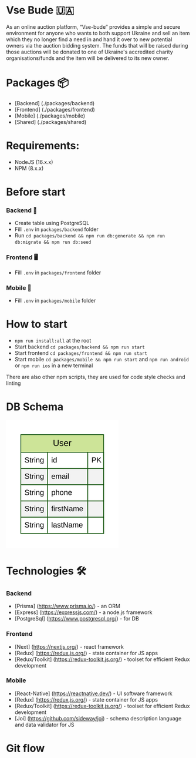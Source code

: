 # Vse Bude 🇺🇦

As an online auction platform, “Vse-bude” provides a simple and secure environment for anyone who wants to both support Ukraine and sell an item which they no longer find a need in and hand it over to new potential owners via the auction bidding system. The funds that will be raised during those auctions will be donated to one of Ukraine's accredited charity organisations/funds and the item will be delivered to its new owner.

# Packages 📦

- [Backend] (./packages/backend)
- [Frontend] (./packages/frontend)
- [Mobile] (./packages/mobile)
- [Shared] (./packages/shared)

# Requirements:

- NodeJS (16.x.x)
- NPM (8.x.x)

# Before start

### Backend 💾

- Create table using PostgreSQL
- Fill `.env` in `packages/backend` folder
- Run `cd packages/backend && npm run db:generate && npm run db:migrate && npm run db:seed`

### Frontend 🖥

- Fill `.env` in `packages/frontend` folder

### Mobile 📱

- Fill `.env` in `packages/mobile` folder

# How to start

- `npm run install:all` at the root
- Start backend `cd packages/backend && npm run start`
- Start frontend `cd packages/frontend && npm run start`
- Start mobile `cd packages/mobile && npm run start` and `npm run android` or `npm run ios` in a new terminal

There are also other npm scripts, they are used for code style checks and linting

# DB Schema

![DB Schema](./packages/backend/prisma/ERD.svg)

# Technologies 🛠

### Backend

- [Prisma] (https://www.prisma.io/) - an ORM
- [Express] (https://expressjs.com/) - a node.js framework
- [PostgreSql] (https://www.postgresql.org/) - for DB

### Frontend

- [Next] (https://nextjs.org/) - react framework
- [Redux] (https://redux.js.org/) - state container for JS apps
- [Redux/Toolkit] (https://redux-toolkit.js.org/) - toolset for efficient Redux development

### Mobile

- [React-Native] (https://reactnative.dev/) - UI software framework
- [Redux] (https://redux.js.org/) - state container for JS apps
- [Redux/Toolkit] (https://redux-toolkit.js.org/) - toolset for efficient Redux development
- [Joi] (https://github.com/sideway/joi) - schema description language and data validator for JS

# Git flow
